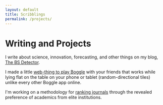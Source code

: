 ```yaml
---
layout: default
title: Scribblings
permalink: /projects/
---
```


# Writing and Projects

I write about science, innovation, forecasting, and other things on my blog, [The BS Detector](https://thebsdetector.substack.com/).

I made a little [web-thing to play Boggle](http://benshindel.github.io/boggle/) with your friends that works while lying flat on the table on your phone or tablet (random-directional tiles) unlike every other Boggle app online.

I'm working on a methodology for [ranking journals](http://benshindel.github.io/journal-ranking/) through the revealed preference of academics from elite institutions.
